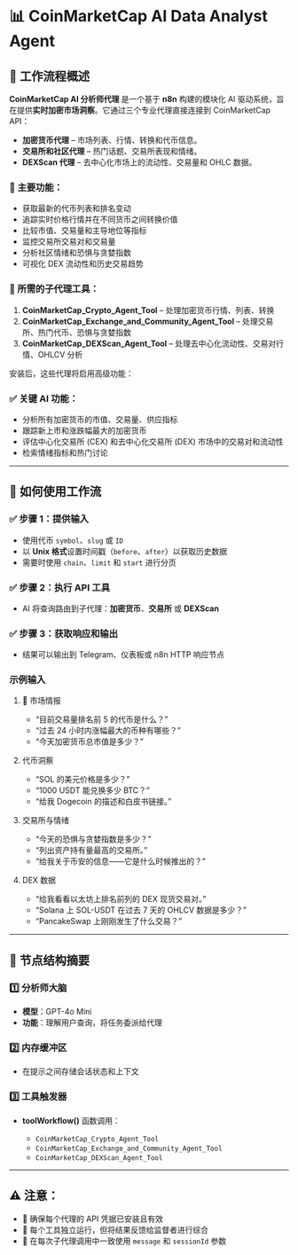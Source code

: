 # 📊 CoinMarketCap AI Data Analyst Agent

## 🚀 工作流程概述

**CoinMarketCap AI 分析师代理** 是一个基于 **n8n** 构建的模块化 AI 驱动系统，旨在提供**实时加密市场洞察**。它通过三个专业代理直接连接到 CoinMarketCap API：

- **加密货币代理** – 市场列表、行情、转换和代币信息。
- **交易所和社区代理** – 热门话题、交易所表现和情绪。
- **DEXScan 代理** – 去中心化市场上的流动性、交易量和 OHLC 数据。

### 🎯 **主要功能**：

- 获取最新的代币列表和排名变动
- 追踪实时价格行情并在不同货币之间转换价值
- 比较市值、交易量和主导地位等指标
- 监控交易所交易对和交易量
- 分析社区情绪和恐惧与贪婪指数
- 可视化 DEX 流动性和历史交易趋势

### 🔌 所需的子代理工具：

1. **CoinMarketCap_Crypto_Agent_Tool** – 处理加密货币行情、列表、转换
2. **CoinMarketCap_Exchange_and_Community_Agent_Tool** – 处理交易所、热门代币、恐惧与贪婪指数
3. **CoinMarketCap_DEXScan_Agent_Tool** – 处理去中心化流动性、交易对行情、OHLCV 分析

安装后，这些代理将启用高级功能：

### ✅ 关键 AI 功能：

- 分析所有加密货币的市值、交易量、供应指标
- 跟踪新上市和涨跌幅最大的加密货币
- 评估中心化交易所 (CEX) 和去中心化交易所 (DEX) 市场中的交易对和流动性
- 检索情绪指标和热门讨论

---

## 📌 如何使用工作流

### ✅ 步骤 1：提供输入

- 使用代币 `symbol`、`slug` 或 `ID`
- 以 **Unix 格式**设置时间戳（`before`、`after`）以获取历史数据
- 需要时使用 `chain`、`limit` 和 `start` 进行分页

### ✅ 步骤 2：执行 API 工具

- AI 将查询路由到子代理：**加密货币**、**交易所** 或 **DEXScan**

### ✅ 步骤 3：获取响应和输出

- 结果可以输出到 Telegram、仪表板或 n8n HTTP 响应节点

### 示例输入

1. 💬 市场情报

    - “目前交易量排名前 5 的代币是什么？”
    - “过去 24 小时内涨幅最大的币种有哪些？”
    - “今天加密货币总市值是多少？”
2. 代币洞察

    - “SOL 的美元价格是多少？”
    - “1000 USDT 能兑换多少 BTC？”
    - “给我 Dogecoin 的描述和白皮书链接。”
3. 交易所与情绪

    - “今天的恐惧与贪婪指数是多少？”
    - “列出资产持有量最高的交易所。”
    - “给我关于币安的信息——它是什么时候推出的？”
4. DEX 数据

    - “给我看看以太坊上排名前列的 DEX 现货交易对。”
    - “Solana 上 SOL-USDT 在过去 7 天的 OHLCV 数据是多少？”
    - “PancakeSwap 上刚刚发生了什么交易？”

---

## 🧠 节点结构摘要

### **1️⃣ 分析师大脑**

- **模型**：GPT-4o Mini
- **功能**：理解用户查询，将任务委派给代理

### **2️⃣ 内存缓冲区**

- 在提示之间存储会话状态和上下文

### **3️⃣ 工具触发器**

- **toolWorkflow()**  函数调用：

  - `CoinMarketCap_Crypto_Agent_Tool`
  - `CoinMarketCap_Exchange_and_Community_Agent_Tool`
  - `CoinMarketCap_DEXScan_Agent_Tool`

---

## ⚠️ 注意：

- 📎 确保每个代理的 API 凭据已安装且有效
- 📍 每个工具独立运行，但将结果反馈给监督者进行综合
- 🧩 在每次子代理调用中一致使用 `message` 和 `sessionId` 参数